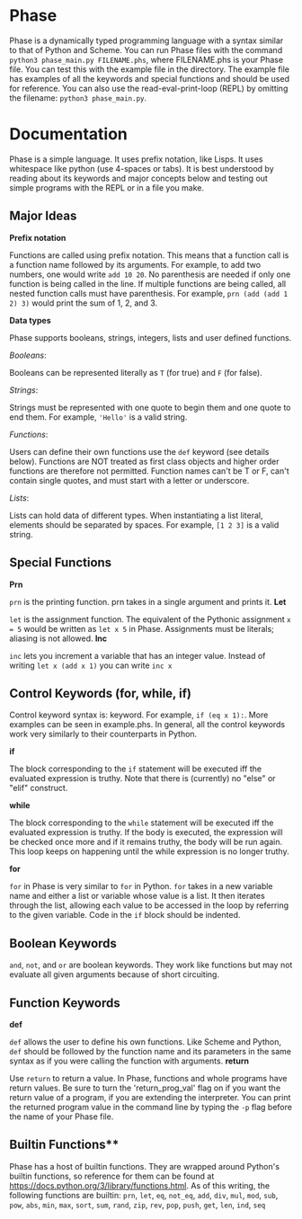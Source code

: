 # Phase
Phase is a dynamically typed programming language with a syntax similar to that of Python and Scheme.
You can run Phase files with the command `python3 phase_main.py FILENAME.phs`, where FILENAME.phs is your Phase file. You can test this with the example file in the directory. The example file has examples of all the keywords and special functions and should be used for reference. You can also use the read-eval-print-loop (REPL) by omitting the filename: `python3 phase_main.py`. 

# Documentation
Phase is a simple language. It uses prefix notation, like Lisps. It uses whitespace like python (use 4-spaces or tabs). It is best understood by reading about its keywords and major concepts below and testing out simple programs with the REPL or in a file you make.

## Major Ideas

**Prefix notation**

Functions are called using prefix notation. This means that a function call is a function name followed by its arguments.
For example, to add two numbers, one would write `add 10 20`. No parenthesis are needed if only one function is being called in the line. If multiple functions are being called, all nested function calls must have parenthesis. For example, `prn (add (add 1 2) 3)` would print the sum of 1, 2, and 3.

**Data types**

Phase supports booleans, strings, integers, lists and user defined functions.

*Booleans*:

Booleans can be represented literally as `T` (for true) and `F` (for false). 

*Strings*:

Strings must be represented with one quote to begin them and one quote to end them. For example, `'Hello'` is a valid string.

*Functions*:

Users can define their own functions use the `def` keyword (see details below). Functions are NOT treated as first class objects and higher order functions are therefore not permitted. Function names can't be T or F, can't contain single quotes, and must start with a letter or underscore.

*Lists*:

Lists can hold data of different types. When instantiating a list literal, elements should be separated by spaces. For example, `[1 2 3]` is a valid string.


## Special Functions 
**Prn**

`prn` is the printing function. prn takes in a single argument and prints it.
**Let**

`let` is the assignment function. The equivalent of the Pythonic assignment `x = 5` would be written as `let x 5` in Phase. Assignments must be literals; aliasing is not allowed.
**Inc**

`inc` lets you increment a variable that has an integer value. Instead of writing `let x (add x 1)` you can write `inc x`

## Control Keywords (for, while, if)
Control keyword syntax is: keyword<one space><open paren><keyword body><close paren>. For example, `if (eq x 1):`. More examples can be seen in example.phs. In general, all the control keywords work very similarly to their counterparts in Python.

**if**

The block corresponding to the `if` statement will be executed iff the evaluated expression is truthy. Note that there is (currently) no "else" or "elif" construct.

**while**

The block corresponding to the `while` statement will be executed iff the evaluated expression is truthy. If the body is executed, the expression will be checked once more and if it remains truthy, the body will be run again. This loop keeps on happening until the while expression is no longer truthy.

**for**

`for` in Phase is very similar to `for` in Python. `for` takes in a new variable name and either a list or variable whose value is a list. It then iterates through the list, allowing each value to be accessed in the loop by referring to the given variable. Code in the `if` block should be indented.


## Boolean Keywords
`and`, `not`, and `or` are boolean keywords. They work like functions but may not evaluate all given arguments because of short circuiting.


## Function Keywords
**def**

`def` allows the user to define his own functions. Like Scheme and Python, `def` should be followed by the function name and its parameters in the same syntax as if you were calling the function with arguments.
**return**

Use `return` to return a value. In Phase, functions and whole programs have return values. Be sure to turn the 'return_prog_val' flag on if you want the return value of a program, if you are extending the interpreter. You can print the returned program value in the command line by typing the `-p` flag before the name of your Phase file.

## Builtin Functions**
Phase has a host of builtin functions. They are wrapped around Python's builtin functions, so reference for them can be found at https://docs.python.org/3/library/functions.html. As of this writing, the following functions are builtin: 
`prn`, `let`, `eq`, `not_eq`, `add`, `div`, `mul`, `mod`, `sub`, `pow`, `abs`, `min`, `max`, `sort`, `sum`, `rand`, `zip`, `rev`, `pop`, `push`, `get`, `len`, `ind`, `seq`

